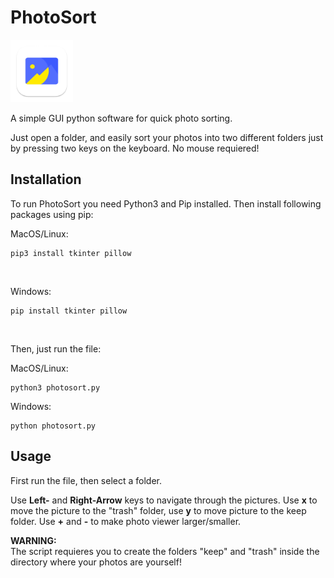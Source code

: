 # PhotoSort

<img src="./icon.png" width="100px">

A simple GUI python software for quick photo sorting.

Just open a folder, and easily sort your photos into two different folders just by pressing two keys on the keyboard. No mouse requiered!

## Installation

To run PhotoSort you need Python3 and Pip installed. Then install following packages using pip:

MacOS/Linux:
```
pip3 install tkinter pillow
````
<br>

Windows:
```
pip install tkinter pillow
````
<br>

Then, just run the file:


MacOS/Linux:
```
python3 photosort.py
````

Windows:
```
python photosort.py
````

## Usage

First run the file, then select a folder.

Use <b>Left-</b> and <b>Right-Arrow</b> keys to navigate through the pictures. Use <b>x</b> to move the picture to the "trash" folder, use <b>y</b> to move picture to the keep folder. Use <b>+</b> and <b>-</b> to make photo viewer larger/smaller.

<b>WARNING:</b><br>
The script requieres you to create the folders "keep" and "trash" inside the directory where your photos are yourself!